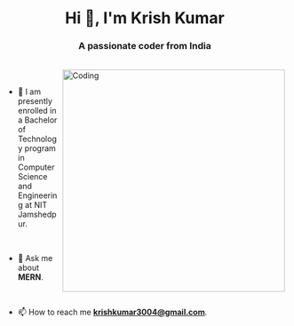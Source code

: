 <h1 align="center">Hi 👋, I'm Krish Kumar</h1>

<h3 align="center">A passionate coder from India</h3>

<br>

<img align="right" alt="Coding" width="400" src="https://i.pinimg.com/originals/e4/26/70/e426702edf874b181aced1e2fa5c6cde.gif">

<br>

- 🔭 I am presently enrolled in a Bachelor of Technology program in Computer Science and Engineering at NIT Jamshedpur.

<br>

- 💬 Ask me about **MERN**.

<br>

- 📫 How to reach me **krishkumar3004@gmail.com**.
